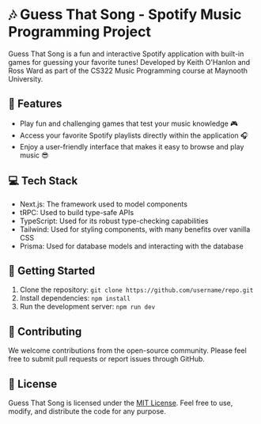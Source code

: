 # 🎶 Guess That Song - Spotify Music Programming Project

Guess That Song is a fun and interactive Spotify application with built-in games for guessing your favorite tunes! Developed by Keith O'Hanlon and Ross Ward as part of the CS322 Music Programming course at Maynooth University.

## 🚀 Features

- Play fun and challenging games that test your music knowledge 🎮
- Access your favorite Spotify playlists directly within the application 🎧
- Enjoy a user-friendly interface that makes it easy to browse and play music 😎

## 💻 Tech Stack

- Next.js: The framework used to model components
- tRPC: Used to build type-safe APIs
- TypeScript: Used for its robust type-checking capabilities
- Tailwind: Used for styling components, with many benefits over vanilla CSS
- Prisma: Used for database models and interacting with the database

## 🏁 Getting Started

1. Clone the repository: `git clone https://github.com/username/repo.git`
2. Install dependencies: `npm install`
3. Run the development server: `npm run dev`

## 🤝 Contributing

We welcome contributions from the open-source community. Please feel free to submit pull requests or report issues through GitHub.

## 📝 License

Guess That Song is licensed under the [MIT License](https://opensource.org/licenses/MIT). Feel free to use, modify, and distribute the code for any purpose.
